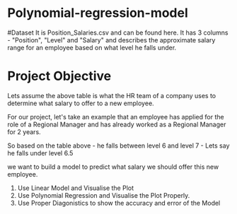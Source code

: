 # Polynomial-regression-model
#Dataset
It is Position_Salaries.csv and can be found here.
It has 3 columns - "Position", "Level" and "Salary" and describes the approximate salary range for an employee based on what level he falls under.

# Project Objective
Lets assume the above table is what the HR team of a company uses to determine what salary to offer to a new employee. 

For our project, let's take an example that an employee has applied for the role of a Regional Manager and has already worked as a Regional Manager for 2 years. 

So based on the table above - he falls between level 6 and level 7 - Lets say he falls under level 6.5

we want to build a model to predict what salary we should offer this new employee.


1. Use Linear Model and Visualise the Plot 
2. Use Polynomial Regression and Visualise the Plot Properly.
3. Use Proper Diagonistics to show the accuracy and error of the Model
